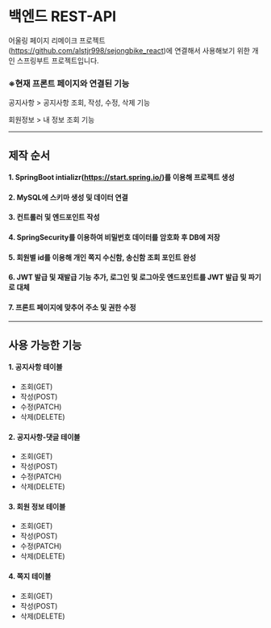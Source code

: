 # 백엔드 REST-API

어울링 페이지 리메이크 프로젝트(<https://github.com/alstjr998/sejongbike_react>)에 연결해서 사용해보기 위한 개인 스프링부트 프로젝트입니다.

### ※현재 프론트 페이지와 연결된 기능

공지사항 > 공지사항 조회, 작성, 수정, 삭제 기능

회원정보 > 내 정보 조회 기능

---
## 제작 순서
#### 1. SpringBoot intializr(<https://start.spring.io/>)를 이용해 프로젝트 생성
#### 2. MySQL에 스키마 생성 및 데이터 연결
#### 3. 컨트롤러 및 엔드포인트 작성
#### 4. SpringSecurity를 이용하여 비밀번호 데이터를 암호화 후 DB에 저장
#### 5. 회원별 id를 이용해 개인 쪽지 수신함, 송신함 조회 포인트 완성
#### 6. JWT 발급 및 재발급 기능 추가, 로그인 및 로그아웃 엔드포인트를 JWT 발급 및 파기로 대체
#### 7. 프론트 페이지에 맞추어 주소 및 권한 수정

---
## 사용 가능한 기능
#### 1. 공지사항 테이블
- 조회(GET)
- 작성(POST)
- 수정(PATCH)
- 삭제(DELETE)
#### 2. 공지사항-댓글 테이블
- 조회(GET)
- 작성(POST)
- 수정(PATCH)
- 삭제(DELETE)
#### 3. 회원 정보 테이블
- 조회(GET)
- 작성(POST)
- 수정(PATCH)
- 삭제(DELETE)
#### 4. 쪽지 테이블
- 조회(GET)
- 작성(POST)
- 삭제(DELETE)